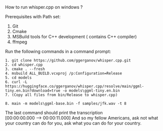 How to run whisper.cpp on windows ? 


Prerequisites with Path set: 
1. Git
2. Cmake
3. MSBuild tools for C++ development ( contains C++ compiler)
4. ffmpeg

Run the following commands in a command prompt: 
```
1. git clone https://github.com/ggerganov/whisper.cpp.git
2. cd whisper.cpp
3. cmake . --fresh
4. msbuild ALL_BUILD.vcxproj /p:Configuration=Release
5. cd models
6. curl -L https://huggingface.co/ggerganov/whisper.cpp/resolve/main/ggml-tiny.en.bin?download=true -o models\ggml-tiny.en.bin
7. (Copy all files from bin/Release to whisper.cpp)

8. main -m models\ggml-base.bin -f samples/jfk.wav -t 8
```

The last command should print the transcription<br> 
[00:00:00.000 --> 00:00:11.000]   And so my fellow Americans, ask not what your country can do for you, ask what you can do for your country.
